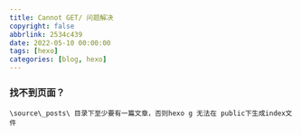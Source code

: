 ```yaml
---
title: Cannot GET/ 问题解决
copyright: false
abbrlink: 2534c439
date: 2022-05-10 00:00:00
tags: [hexo]
categories: [blog, hexo]
---
```


### 找不到页面？
```
\source\_posts\ 目录下至少要有一篇文章，否则hexo g 无法在 public下生成index文件
```






